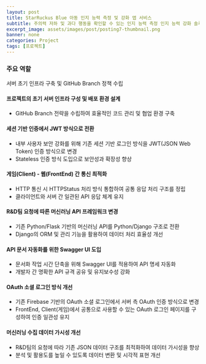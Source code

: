 ```yaml
---
layout: post
title: StarRuckus Blue 아동 인지 능력 측정 및 강화 앱 서비스
subtitle: 주의력 저하 및 과다 행동을 확인할 수 있는 인지 능력 측정 인지 능력 강화 솔루션 제공
excerpt_image: assets/images/post/posting7-thumbnail.png
banner: none
categories: Project
tags: [프로젝트]
---
```

### 주요 역할
서버 초기 인프라 구축 및 GitHub Branch 정책 수립

#### 프로젝트의 초기 서버 인프라 구성 및 배포 환경 설계
- GitHub Branch 전략을 수립하여 효율적인 코드 관리 및 협업 환경 구축
#### 세션 기반 인증에서 JWT 방식으로 전환
- 내부 사용자 보안 강화를 위해 기존 세션 기반 로그인 방식을 JWT(JSON Web Token) 인증 방식으로 변경
- Stateless 인증 방식 도입으로 보안성과 확장성 향상

#### 게임(Client) - 웹(FrontEnd) 간 통신 최적화
- HTTP 통신 시 HTTPStatus 처리 방식 통합하여 공통 응답 처리 구조를 정립
- 클라이언트와 서버 간 일관된 API 응답 체계 유지

#### R&D팀 요청에 따른 머신러닝 API 프레임워크 변경
- 기존 Python/Flask 기반의 머신러닝 API를 Python/Django 구조로 전환
- Django의 ORM 및 관리 기능을 활용하여 데이터 처리 효율성 개선

#### API 문서 자동화를 위한 Swagger UI 도입
- 문서화 작업 시간 단축을 위해 Swagger UI를 적용하여 API 명세 자동화
- 개발자 간 명확한 API 규격 공유 및 유지보수성 강화

#### OAuth 소셜 로그인 방식 개선
- 기존 Firebase 기반의 OAuth 소셜 로그인에서 서버 측 OAuth 인증 방식으로 변경
- FrontEnd, Client(게임)에서 공통으로 사용할 수 있는 OAuth 로그인 페이지를 구성하여 인증 일관성 유지

#### 머신러닝 수집 데이터 가시성 개선
- R&D팀의 요청에 따라 기존 JSON 데이터 구조를 최적화하여 데이터 가시성을 향상
- 분석 및 활용도를 높일 수 있도록 데이터 변환 및 시각적 표현 개선
